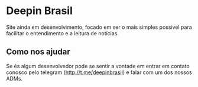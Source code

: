 # Deepin Brasil

Site ainda em desenvolvimento, focado em ser o mais simples possivel para facilitar o entendimento e a leitura de notícias.

## Como nos ajudar

Se és algum desenvolvedor pode se sentir a vontade em entrar em contato conosco pelo telegram (http://t.me/deepinbrasil) e falar com um dos nossos ADMs.
